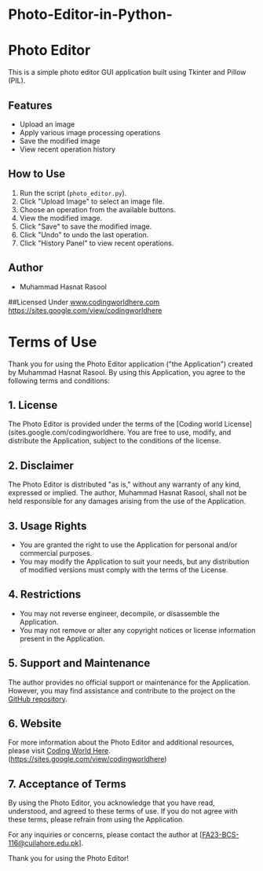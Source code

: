 # Photo-Editor-in-Python-
# Photo Editor

This is a simple photo editor GUI application built using Tkinter and Pillow (PIL).

## Features

- Upload an image
- Apply various image processing operations
- Save the modified image
- View recent operation history

## How to Use

1. Run the script (`photo_editor.py`).
2. Click "Upload Image" to select an image file.
3. Choose an operation from the available buttons.
4. View the modified image.
5. Click "Save" to save the modified image.
6. Click "Undo" to undo the last operation.
7. Click "History Panel" to view recent operations.

## Author

- Muhammad Hasnat Rasool

##Licensed Under 
www.codingworldhere.com
https://sites.google.com/view/codingworldhere
# Terms of Use

Thank you for using the Photo Editor application ("the Application") created by Muhammad Hasnat Rasool. By using this Application, you agree to the following terms and conditions:

## 1. License

The Photo Editor is provided under the terms of the [Coding world  License](sites.google.com/codingworldhere. You are free to use, modify, and distribute the Application, subject to the conditions of the license.

## 2. Disclaimer

The Photo Editor is distributed "as is," without any warranty of any kind, expressed or implied. The author, Muhammad Hasnat Rasool, shall not be held responsible for any damages arising from the use of the Application.

## 3. Usage Rights

- You are granted the right to use the Application for personal and/or commercial purposes.
- You may modify the Application to suit your needs, but any distribution of modified versions must comply with the terms of the License.

## 4. Restrictions

- You may not reverse engineer, decompile, or disassemble the Application.
- You may not remove or alter any copyright notices or license information present in the Application.

## 5. Support and Maintenance

The author provides no official support or maintenance for the Application. However, you may find assistance and contribute to the project on the [GitHub repository](https://github.com/your-Hasnatrasool163/photo-editor).

## 6. Website

For more information about the Photo Editor and additional resources, please visit [Coding World Here](http://www.codingworldhere.com).(https://sites.google.com/view/codingworldhere)

## 7. Acceptance of Terms

By using the Photo Editor, you acknowledge that you have read, understood, and agreed to these terms of use. If you do not agree with these terms, please refrain from using the Application.

For any inquiries or concerns, please contact the author at [FA23-BCS-116@cuilahore.edu.pk].

Thank you for using the Photo Editor!

